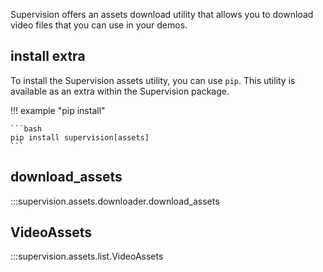 Supervision offers an assets download utility that allows you to download video files
that you can use in your demos.

## install extra

To install the Supervision assets utility, you can use `pip`. This utility is available
as an extra within the Supervision package.

!!! example "pip install"

    ```bash
    pip install supervision[assets]
    ```

## download_assets

:::supervision.assets.downloader.download_assets

## VideoAssets

:::supervision.assets.list.VideoAssets
